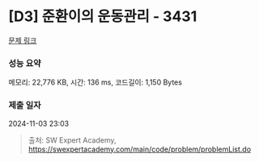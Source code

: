 # [D3] 준환이의 운동관리 - 3431 

[문제 링크](https://swexpertacademy.com/main/code/problem/problemDetail.do?contestProbId=AWE_ZXcqAAMDFAV2) 

### 성능 요약

메모리: 22,776 KB, 시간: 136 ms, 코드길이: 1,150 Bytes

### 제출 일자

2024-11-03 23:03



> 출처: SW Expert Academy, https://swexpertacademy.com/main/code/problem/problemList.do